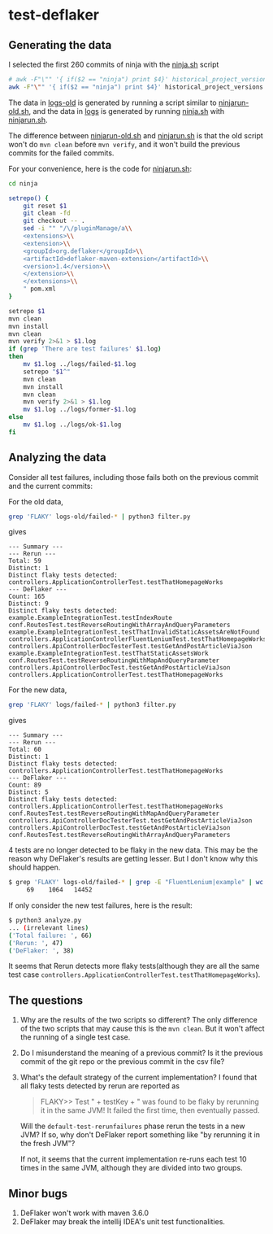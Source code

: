 # test-deflaker

## Generating the data
I selected the first 260 commits of ninja with the [ninja.sh](ninja.sh) script
```bash
# awk -F"\"" '{ if($2 == "ninja") print $4}' historical_project_versions.csv | xargs -t -n 1 -I{} ./ninjarun-old.sh {}
awk -F"\"" '{ if($2 == "ninja") print $4}' historical_project_versions.csv | xargs -t -n 1 -I{} ./ninjarun.sh {}
```

The data in [logs-old](logs-old) is generated by running a script similar to [ninjarun-old.sh](ninjarun-old.sh), and the data in [logs](logs) is generated by running [ninja.sh](ninja.sh) with [ninjarun.sh](ninjarun.sh).

The difference between [ninjarun-old.sh](ninjarun-old.sh) and [ninjarun.sh](ninjarun.sh) is that the old script won't do `mvn clean` before `mvn verify`, and it won't build the previous commits for the failed commits.

For your convenience, here is the code for [ninjarun.sh](ninjarun.sh):
```bash
cd ninja

setrepo() {
    git reset $1
    git clean -fd
    git checkout -- .
    sed -i "" "/\/pluginManage/a\\
    <extensions>\\
    <extension>\\
    <groupId>org.deflaker</groupId>\\
    <artifactId>deflaker-maven-extension</artifactId>\\
    <version>1.4</version>\\
    </extension>\\
    </extensions>\\
    " pom.xml
}

setrepo $1
mvn clean
mvn install
mvn clean
mvn verify 2>&1 > $1.log
if (grep 'There are test failures' $1.log)
then
    mv $1.log ../logs/failed-$1.log
    setrepo "$1^"
    mvn clean
    mvn install
    mvn clean
    mvn verify 2>&1 > $1.log
    mv $1.log ../logs/former-$1.log
else
    mv $1.log ../logs/ok-$1.log
fi
```

## Analyzing the data
Consider all test failures, including those fails both on the previous commit and the current commits:

For the old data,
```bash
grep 'FLAKY' logs-old/failed-* | python3 filter.py
```
gives
```text
--- Summary ---
--- Rerun ---
Total: 59
Distinct: 1
Distinct flaky tests detected:
controllers.ApplicationControllerTest.testThatHomepageWorks
--- DeFlaker ---
Count: 165
Distinct: 9
Distinct flaky tests detected:
example.ExampleIntegrationTest.testIndexRoute
conf.RoutesTest.testReverseRoutingWithArrayAndQueryParameters
example.ExampleIntegrationTest.testThatInvalidStaticAssetsAreNotFound
controllers.ApplicationControllerFluentLeniumTest.testThatHomepageWorks
controllers.ApiControllerDocTesterTest.testGetAndPostArticleViaJson
example.ExampleIntegrationTest.testThatStaticAssetsWork
conf.RoutesTest.testReverseRoutingWithMapAndQueryParameter
controllers.ApiControllerDocTest.testGetAndPostArticleViaJson
controllers.ApplicationControllerTest.testThatHomepageWorks
```

For the new data,
```bash
grep 'FLAKY' logs/failed-* | python3 filter.py
```
gives
```text
--- Summary ---
--- Rerun ---
Total: 60
Distinct: 1
Distinct flaky tests detected:
controllers.ApplicationControllerTest.testThatHomepageWorks
--- DeFlaker ---
Count: 89
Distinct: 5
Distinct flaky tests detected:
controllers.ApplicationControllerTest.testThatHomepageWorks
conf.RoutesTest.testReverseRoutingWithMapAndQueryParameter
controllers.ApiControllerDocTesterTest.testGetAndPostArticleViaJson
controllers.ApiControllerDocTest.testGetAndPostArticleViaJson
conf.RoutesTest.testReverseRoutingWithArrayAndQueryParameters
```

4 tests are no longer detected to be flaky in the new data. This may be the reason why DeFlaker's results are getting lesser. But I don't know why this should happen.
```bash
$ grep 'FLAKY' logs-old/failed-* | grep -E "FluentLenium|example" | wc
     69    1064   14452
```

If only consider the new test failures, here is the result:
```bash
$ python3 analyze.py
... (irrelevant lines)
('Total failure: ', 66)
('Rerun: ', 47)
('DeFlaker: ', 38)
```

It seems that Rerun detects more flaky tests(although they are all the same test case `controllers.ApplicationControllerTest.testThatHomepageWorks`).

## The questions
1. Why are the results of the two scripts so different? The only difference of the two scripts that may cause this is the `mvn clean`. But it won't affect the running of a single test case.
2. Do I misunderstand the meaning of a previous commit? Is it the previous commit of the git repo or the previous commit in the csv file?
3. What's the default strategy of the current implementation? I found that all flaky tests detected by rerun are reported as
   > FLAKY>> Test " + testKey + " was found to be flaky by rerunning it in the same JVM! It failed the first time, then eventually passed.
   
   Will the `default-test-rerunfailures` phase rerun the tests in a new JVM? If so, why don't DeFlaker report something like "by rerunning it in the fresh JVM"?
   
   If not, it seems that the current implementation re-runs each test 10 times in the same JVM, although they are divided into two groups.
   
## Minor bugs
1. DeFlaker won't work with maven 3.6.0
2. DeFlaker may break the intellij IDEA's unit test functionalities.
